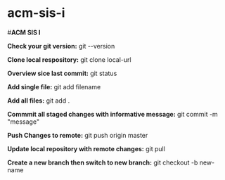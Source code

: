 # acm-sis-i

#**ACM SIS I**

**Check your git version:** git --version

**Clone local respository:** git clone local-url

**Overview sice last commit:** git status

**Add single file:** git add filename

**Add all files:** git add .

**Commmit all staged changes with informative message:** git commit -m "message"

**Push Changes to remote:** git push origin master

**Update local repository with remote changes:** git pull

**Create a new branch then switch to new branch:** git checkout -b new-name